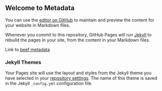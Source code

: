 ## Welcome to Metadata

You can use the [editor on GitHub](https://github.com/mlathuilliere/mlathuilliere.github.io/edit/master/README.md) to maintain and preview the content for your website in Markdown files.

Whenever you commit to this repository, GitHub Pages will run [Jekyll](https://jekyllrb.com/) to rebuild the pages in your site, from the content in your Markdown files.

Link to [beef metadata](https://github.com/mlathuilliere/mlathuilliere.github.io/blob/master/beef_1997_1_2018.md)

### Jekyll Themes

Your Pages site will use the layout and styles from the Jekyll theme you have selected in your [repository settings](https://github.com/mlathuilliere/mlathuilliere.github.io/settings). The name of this theme is saved in the Jekyll `_config.yml` configuration file.


